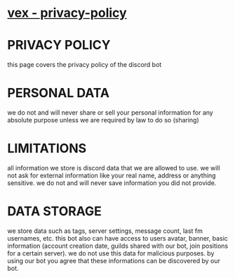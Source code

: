 # __[vex - privacy-policy](https://discord.com/oauth2/authorize?client_id=1015549210503954432&permissions=8&scope=bot%20applications.commands)__

# **PRIVACY POLICY**
this page covers the privacy policy of the discord bot

# **PERSONAL DATA**

we do not and will never share or sell your personal information for any absolute purpose unless we are required by law to do so (sharing)

# **LIMITATIONS**

all information we store is discord data that we are allowed to use. we will not ask for external information like your real name, address or anything sensitive. we do not and will never save information you did not provide.

# **DATA STORAGE**

we store data such as tags, server settings, message count, last fm usernames, etc. this bot also can have access to users avatar, banner, basic information (account creation date, guilds shared with our bot, join positions for a certain server). we do not use this data for malicious purposes. by using our bot you agree that these informations can be discovered by our bot.

